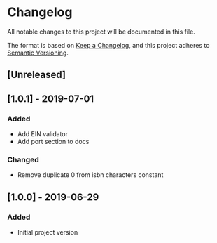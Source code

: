 # Changelog
All notable changes to this project will be documented in this file.

The format is based on [Keep a Changelog](https://keepachangelog.com/en/1.0.0/),
and this project adheres to [Semantic Versioning](https://semver.org/spec/v2.0.0.html).

## [Unreleased]

## [1.0.1] - 2019-07-01
### Added
- Add EIN validator
- Add port section to docs

### Changed
- Remove duplicate 0 from isbn characters constant

## [1.0.0] - 2019-06-29
### Added
- Initial project version
